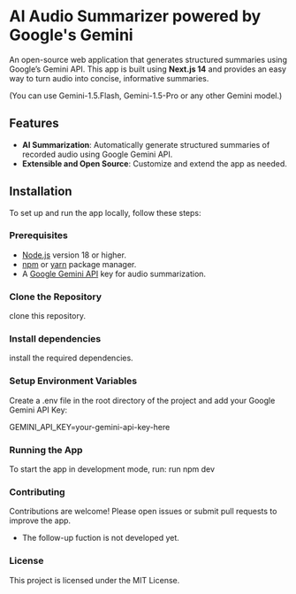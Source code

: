 # AI Audio Summarizer powered by Google's Gemini

An open-source web application that generates structured summaries using Google’s Gemini API. This app is built using **Next.js 14** and provides an easy way to turn audio into concise, informative summaries.

(You can use Gemini-1.5.Flash, Gemini-1.5-Pro or any other Gemini model.)

## Features

- **AI Summarization**: Automatically generate structured summaries of recorded audio using Google Gemini API.
- **Extensible and Open Source**: Customize and extend the app as needed.

## Installation

To set up and run the app locally, follow these steps:

### Prerequisites

- [Node.js](https://nodejs.org/) version 18 or higher.
- [npm](https://www.npmjs.com/) or [yarn](https://yarnpkg.com/) package manager.
- A [Google Gemini API](https://developers.google.com/) key for audio summarization.

### Clone the Repository
clone this repository.

### Install dependencies
install the required dependencies.

### Setup Environment Variables
Create a .env file in the root directory of the project and add your Google Gemini API Key:

GEMINI_API_KEY=your-gemini-api-key-here

### Running the App
To start the app in development mode, run:
run npm dev

### Contributing
Contributions are welcome! Please open issues or submit pull requests to improve the app.

- The follow-up fuction is not developed yet.

### License
This project is licensed under the MIT License.
